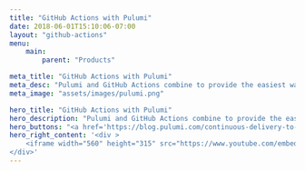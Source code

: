 ```yaml
---
title: "GitHub Actions with Pulumi"
date: 2018-06-01T15:10:06-07:00
layout: "github-actions"
menu:
    main:
        parent: "Products"

meta_title: "GitHub Actions with Pulumi"
meta_desc: "Pulumi and GitHub Actions combine to provide the easiest way to achieve continuous delivery of cloud applications and infrastructure."
meta_image: "assets/images/pulumi.png"

hero_title: "GitHub Actions with Pulumi"
hero_description: "Pulumi and GitHub Actions combine to provide the easiest, most capable, and friction-free way to achieve continuous delivery of cloud applications and infrastructure."
hero_buttons: "<a href='https://blog.pulumi.com/continuous-delivery-to-any-cloud-using-github-actions-and-pulumi' class='button orange'>Read the Blog</a>"
hero_right_content: '<div >
    <iframe width="560" height="315" src="https://www.youtube.com/embed/59SxB2uY9E0?rel=0&amp;showinfo=0" frameborder="0" allow="autoplay; encrypted-media" allowfullscreen></iframe>
</div>'
---
```

